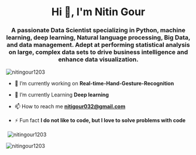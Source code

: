 
<h1 align="center">Hi 👋, I'm Nitin Gour</h1>
<h3 align="center">A passionate Data Scientist specializing in Python, machine learning, deep learning, Natural language processing, Big Data, and data management. Adept at performing statistical analysis on large, complex data sets to drive business intelligence and enhance data visualization.</h3>

<p align="left"> <img src="https://komarev.com/ghpvc/?username=nitingour1203&label=Profile%20views&color=0e75b6&style=flat" alt="nitingour1203" /> </p>

- 🔭 I’m currently working on **Real-time-Hand-Gesture-Recognition**

- 🌱 I’m currently Learning **Deep learning**

- 📫 How to reach me **nitigour032@gmail.com**

- ⚡ Fun fact **I do not like to code, but I love to solve problems with code**



<p>&nbsp;<img align="center" src="https://github-readme-stats.vercel.app/api?username=nitingour1203&show_icons=true&locale=en" alt="nitingour1203" /></p>

<p><img align="center" src="https://github-readme-streak-stats.herokuapp.com/?user=nitingour1203&" alt="nitingour1203" /></p>
